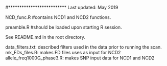 #**************************
Last updated: May 2019


NCD_func.R #contains NCD1 and NCD2 functions.

preamble.R #should be loaded upon starting R session.

See README.md in the root directory.

data_filters.txt: described filters used in the data prior to running the scan.
mk_FDs_files.R: makes FD files uses as input for NCD2
allele_freq1000G_phase3.R: makes SNP input data for NCD1 and NCD2



